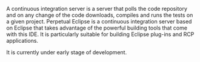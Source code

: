 A continuous integration server is a server that polls the code repository and on any change of the code downloads, compiles and  runs the tests on a given project. Perpetual Eclipse is a continuous integration server based on Eclipse that takes advantage of the powerful building tools that come with this IDE. It is particularly suitable for building Eclipse plug-ins and RCP applications.

It is currently under early stage of development.